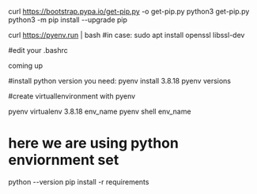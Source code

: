 curl https://bootstrap.pypa.io/get-pip.py -o get-pip.py
python3 get-pip.py
python3 -m pip install --upgrade pip

curl https://pyenv.run | bash
#in case: 
sudo apt install openssl libssl-dev

#edit your .bashrc

coming up


#install python version you need:
pyenv install 3.8.18
pyenv versions

#create virtuallenvironment with pyenv

pyenv virtualenv 3.8.18 env_name
pyenv shell env_name
# here we are using python enviornment set
python --version
pip install -r requirements

